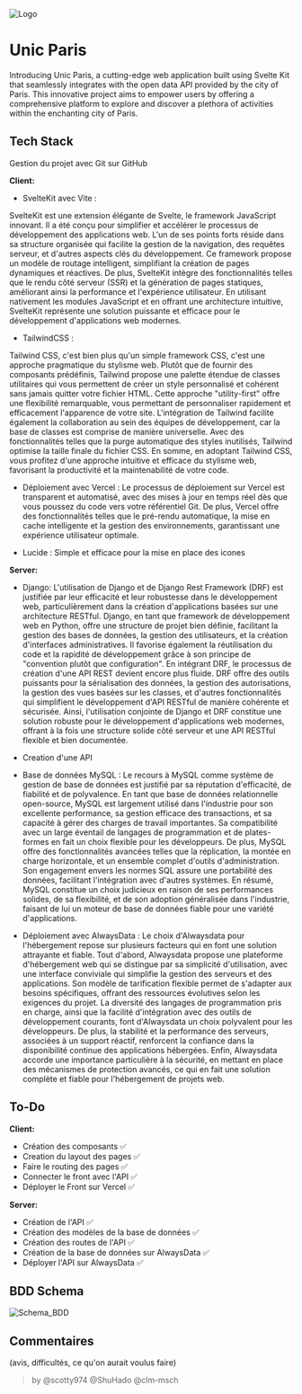 
![Logo](https://res.cloudinary.com/diurvm1bd/image/upload/v1702619141/unic-paris-logo-banner_msgi5m.png)
# Unic Paris

Introducing Unic Paris, a cutting-edge web application built using Svelte Kit that seamlessly integrates with the open data API provided by the city of Paris. This innovative project aims to empower users by offering a comprehensive platform to explore and discover a plethora of activities within the enchanting city of Paris.


## Tech Stack
Gestion du projet avec Git sur GitHub

**Client:** 

- SvelteKit avec Vite :
  
SvelteKit est une extension élégante de Svelte, le framework JavaScript innovant. Il a été conçu pour simplifier et accélérer le processus de développement des applications web. L'un de ses points forts réside dans sa structure organisée qui facilite la gestion de la navigation, des requêtes serveur, et d'autres aspects clés du développement. Ce framework propose un modèle de routage intelligent, simplifiant la création de pages dynamiques et réactives. De plus, SvelteKit intègre des fonctionnalités telles que le rendu côté serveur (SSR) et la génération de pages statiques, améliorant ainsi la performance et l'expérience utilisateur. En utilisant nativement les modules JavaScript et en offrant une architecture intuitive, SvelteKit représente une solution puissante et efficace pour le développement d'applications web modernes.

- TailwindCSS :
  
Tailwind CSS, c'est bien plus qu'un simple framework CSS, c'est une approche pragmatique du stylisme web. Plutôt que de fournir des composants prédéfinis, Tailwind propose une palette étendue de classes utilitaires qui vous permettent de créer un style personnalisé et cohérent sans jamais quitter votre fichier HTML. Cette approche "utility-first" offre une flexibilité remarquable, vous permettant de personnaliser rapidement et efficacement l'apparence de votre site. L'intégration de Tailwind facilite également la collaboration au sein des équipes de développement, car la base de classes est comprise de manière universelle. Avec des fonctionnalités telles que la purge automatique des styles inutilisés, Tailwind optimise la taille finale du fichier CSS. En somme, en adoptant Tailwind CSS, vous profitez d'une approche intuitive et efficace du stylisme web, favorisant la productivité et la maintenabilité de votre code.

- Déploiement avec Vercel :
  Le processus de déploiement sur Vercel est transparent et automatisé, avec des mises à jour en temps réel dès que vous poussez du code vers votre référentiel Git. De plus, Vercel offre des fonctionnalités telles que le pré-rendu automatique, la mise en cache intelligente et la gestion des environnements, garantissant une expérience utilisateur optimale.

- Lucide :
  Simple et efficace pour la mise en place des icones

**Server:** 

- Django:
  L'utilisation de Django et de Django Rest Framework (DRF) est justifiée par leur efficacité et leur robustesse dans le développement web, particulièrement dans la création d'applications basées sur une architecture RESTful. Django, en tant que framework de développement web en Python, offre une structure de projet bien définie, facilitant la gestion des bases de données, la gestion des utilisateurs, et la création d'interfaces administratives. Il favorise également la réutilisation du code et la rapidité de développement grâce à son principe de "convention plutôt que configuration". En intégrant DRF, le processus de création d'une API REST devient encore plus fluide. DRF offre des outils puissants pour la sérialisation des données, la gestion des autorisations, la gestion des vues basées sur les classes, et d'autres fonctionnalités qui simplifient le développement d'API RESTful de manière cohérente et sécurisée. Ainsi, l'utilisation conjointe de Django et DRF constitue une solution robuste pour le développement d'applications web modernes, offrant à la fois une structure solide côté serveur et une API RESTful flexible et bien documentée.

- Creation d'une API

- Base de données MySQL :
  Le recours à MySQL comme système de gestion de base de données est justifié par sa réputation d'efficacité, de fiabilité et de polyvalence. En tant que base de données relationnelle open-source, MySQL est largement utilisé dans l'industrie pour son excellente performance, sa gestion efficace des transactions, et sa capacité à gérer des charges de travail importantes. Sa compatibilité avec un large éventail de langages de programmation et de plates-formes en fait un choix flexible pour les développeurs. De plus, MySQL offre des fonctionnalités avancées telles que la réplication, la montée en charge horizontale, et un ensemble complet d'outils d'administration. Son engagement envers les normes SQL assure une portabilité des données, facilitant l'intégration avec d'autres systèmes. En résumé, MySQL constitue un choix judicieux en raison de ses performances solides, de sa flexibilité, et de son adoption généralisée dans l'industrie, faisant de lui un moteur de base de données fiable pour une variété d'applications.

- Déploiement avec AlwaysData :
  Le choix d'Alwaysdata pour l'hébergement repose sur plusieurs facteurs qui en font une solution attrayante et fiable. Tout d'abord, Alwaysdata propose une plateforme d'hébergement web qui se distingue par sa simplicité d'utilisation, avec une interface conviviale qui simplifie la gestion des serveurs et des applications. Son modèle de tarification flexible permet de s'adapter aux besoins spécifiques, offrant des ressources évolutives selon les exigences du projet. La diversité des langages de programmation pris en charge, ainsi que la facilité d'intégration avec des outils de développement courants, font d'Alwaysdata un choix polyvalent pour les développeurs. De plus, la stabilité et la performance des serveurs, associées à un support réactif, renforcent la confiance dans la disponibilité continue des applications hébergées. Enfin, Alwaysdata accorde une importance particulière à la sécurité, en mettant en place des mécanismes de protection avancés, ce qui en fait une solution complète et fiable pour l'hébergement de projets web.



## To-Do

**Client:**
- Création des composants ✅
- Creation du layout des pages ✅
- Faire le routing des pages ✅
- Connecter le front avec l'API ✅
- Déployer le Front sur Vercel ✅

**Server:**
- Création de l'API ✅
- Création des modèles de la base de données ✅
- Création des routes de l'API ✅
- Création de la base de données sur AlwaysData ✅
- Déployer l'API sur AlwaysData ✅


## BDD Schema

![Schema_BDD](https://i.ibb.co/9gxxh9P/schema-bdd.png)

## Commentaires

(avis, difficultés, ce qu'on aurait voulus faire)



> by @scotty974 @ShuHado @clm-msch
